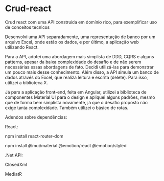 # Crud-react
Crud react com uma API construida em domínio rico, para exemplificar uso de conceitos tecnicos

Desenvolvi uma API separadamente, uma representação de banco por um arquivo Excel, onde estão os dados, e por último, a aplicação web utilizando React.

Para a API, adotei uma abordagem mais simplista de DDD, CQRS e alguns patterns, apesar da baixa complexidade do desafio e de não serem necessárias essas abordagens de fato. Decidi utilizá-las para demonstrar um pouco mais desse conhecimento. Além disso, a API simula um banco de dados através do Excel, que realiza leitura e escrita (delete). Para isso, utilizei a biblioteca X.

Já para a aplicação front-end, feita em Angular, utilizei a biblioteca de componentes Material UI para o design e apliquei alguns padrões, mesmo que de forma bem simplista novamente, já que o desafio proposto não exige tanta complexidade. Também utilizei o básico de rotas.



Adendos sobre dependências:

React:

npm install react-router-dom

npm install @mui/material @emotion/react @emotion/styled

.Net API:

ClosedXml

MediatR
